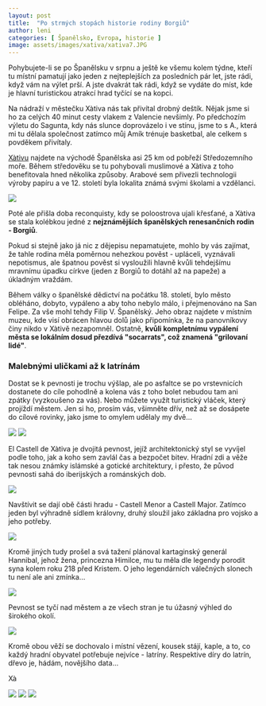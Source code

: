 ```yaml
---
layout: post
title:  "Po strmých stopách historie rodiny Borgiů"
author: leni
categories: [ Španělsko, Evropa, historie ]
image: assets/images/xativa/xativa7.JPG
---
```

Pohybujete-li se po Španělsku v srpnu a ještě ke všemu kolem týdne, kteří tu místní pamatují jako jeden z nejteplejších za posledních pár let, jste rádi, když vám na výlet prší. A jste dvakrát tak rádi, když se vydáte do míst, kde je hlavní turistickou atrakcí hrad tyčící se na kopci. 

Na nádraží v městečku Xàtiva nás tak přivítal drobný deštík. Nějak jsme si ho za celých 40 minut cesty vlakem z Valencie nevšimly. Po předchozím výletu do Sagunta, kdy nás slunce doprovázelo i ve stínu, jsme to s A., která mi tu dělala společnost zatímco můj Amík trénuje basketbal, ale celkem s povděkem přivítaly.

<a href="https://xativaturismo.com/">Xàtivu</a> najdete na východě Španělska asi 25 km od pobřeží Středozemního moře. Během středověku se tu pohybovali muslimové a Xàtiva z toho benefitovala hned několika způsoby. Arabové sem přivezli technologii výroby papíru a ve 12. století byla lokalita známá svými školami a vzdělanci.

<img src="/assets/images/xativa/xativa2.JPG">

Poté ale přišla doba reconquisty, kdy se poloostrova ujali křesťané, a Xàtiva se stala kolébkou jedné z **nejznámějších španělských renesančních rodin - Borgiů**.

Pokud si stejně jako já nic z dějepisu nepamatujete, mohlo by vás zajímat, že tahle rodina měla poměrnou nehezkou pověst - upláceli, vyznávali nepotismus, ale špatnou pověst si vysloužili hlavně kvůli tehdejšímu mravnímu úpadku církve (jeden z Borgiů to dotáhl až na papeže) a úkladným vraždám.

Během války o španělské dědictví na počátku 18. století, bylo město obléháno, dobyto, vypáleno a aby toho nebylo málo, i přejmenováno na San Felipe.  Za vše mohl tehdy Filip V. Španělský. Jeho obraz najdete v místním muzeu, kde visí obrácen hlavou dolů jako připomínka, že na panovníkovy činy nikdo v Xàtivě nezapomněl. Ostatně, **kvůli kompletnímu vypálení města se lokálním dosud přezdívá "socarrats", což znamená "grilovaní lidé"**.

### Malebnými uličkami až k latrínám

Dostat se k pevnosti je trochu výšlap, ale po asfaltce se po vrstevnicích dostanete do cíle pohodlně a kolena vás z toho bolet nebudou tam ani zpátky (vyzkoušeno za vás). Nebo můžete využít turistický vláček, který projíždí městem. Jen si ho, prosím vás, všimněte dřív, než až se dosápete do cílové rovinky, jako jsme to omylem udělaly my dvě...

<img src="/assets/images/xativa/xativa3.JPG">

<img src="/assets/images/xativa/xativa4.JPG">

El Castell de Xàtiva je dvojitá pevnost, jejíž architektonický styl se vyvíjel podle toho, jak a koho sem zavlál čas a bezpočet bitev. Hradní zdi a věže tak nesou známky islámské a gotické architektury, i přesto, že původ pevnosti sahá do iberijských a románských dob.

<img src="/assets/images/xativa/xativa6.JPG">

Navštívit se dají obě části hradu - Castell Menor a Castell Major. Zatímco jeden byl výhradně sídlem královny, druhý sloužil jako základna pro vojsko a jeho potřeby.

<img src="/assets/images/xativa/xativa8.JPG">

Kromě jiných tudy prošel a svá tažení plánoval kartaginský generál Hannibal, jehož žena, princezna Himilce, mu tu měla dle legendy porodit syna kolem roku 218 před Kristem. O jeho legendárních válečných slonech tu není ale ani zmínka...

<img src="/assets/images/xativa/xativa12.JPG">

Pevnost se tyčí nad městem a ze všech stran je tu úžasný výhled do širokého okolí. 

<img src="/assets/images/xativa/xativa9.JPG">

Kromě obou věží se dochovalo i místní vězení, kousek stájí, kaple, a to, co každý hradní obyvatel potřebuje nejvíce - latríny. Respektive díry do latrín, dřevo je, hádám, novějšího data...

Xà







<img src="/assets/images/xativa/xativa10.JPG">

<img src="/assets/images/xativa/xativa11.JPG">




<img src="/assets/images/xativa/xativa1.JPG">